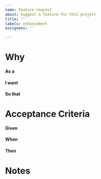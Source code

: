 ```yaml
---
name: Feature request
about: Suggest a feature for this project
title: ''
labels: enhancement
assignees: ''

---
```


# Why
#### As a

#### I want

#### So that


# Acceptance Criteria
#### Given
<!-- the current problem -->

#### When
<!-- we implement some feature -->

#### Then
<!-- we achieve some goal -->

# Notes
